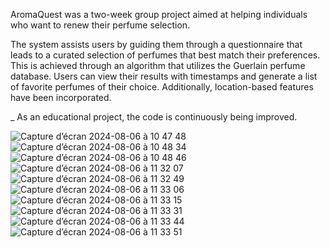 AromaQuest was a two-week group project aimed at helping individuals who want to renew their perfume selection.

The system assists users by guiding them through a questionnaire that leads to a curated selection of perfumes that best match their preferences. This is achieved through an algorithm that utilizes the Guerlain perfume database. Users can view their results with timestamps and generate a list of favorite perfumes of their choice. Additionally, location-based features have been incorporated.

_ As an educational project, the code is continuously being improved.

![Capture d’écran 2024-08-06 à 10 47 48](https://github.com/user-attachments/assets/62863b2a-53e1-43c2-b316-3bc005a40145)
![Capture d’écran 2024-08-06 à 10 48 34](https://github.com/user-attachments/assets/ce4ca3ff-f3ea-4ef7-8c41-0d7581c725c1)
![Capture d’écran 2024-08-06 à 10 48 46](https://github.com/user-attachments/assets/10286e12-7cdc-462a-b123-b6c69d466df6)
![Capture d’écran 2024-08-06 à 11 32 07](https://github.com/user-attachments/assets/2e236965-2763-450d-8573-926a1d5f662c)
![Capture d’écran 2024-08-06 à 11 32 49](https://github.com/user-attachments/assets/042e7141-47f6-4250-9e06-4d39ef7602ed)
![Capture d’écran 2024-08-06 à 11 33 06](https://github.com/user-attachments/assets/bb3894ce-3d54-4f12-b08a-cf7c0ca04b84)
![Capture d’écran 2024-08-06 à 11 33 15](https://github.com/user-attachments/assets/02fe3860-98e4-4069-aa3e-99493b6d297f)
![Capture d’écran 2024-08-06 à 11 33 31](https://github.com/user-attachments/assets/ed7ed967-eaa3-46ce-aaef-d170e68f0eca)
![Capture d’écran 2024-08-06 à 11 33 44](https://github.com/user-attachments/assets/e500474d-32af-40e0-be50-097da4451a7a)
![Capture d’écran 2024-08-06 à 11 33 51](https://github.com/user-attachments/assets/ea5fd802-fa9d-489e-a380-b474b32a8c59)
